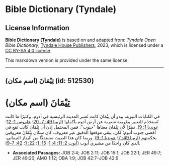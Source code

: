 # Bible Dictionary (Tyndale)

## License Information

**Bible Dictionary (Tyndale)** is based on and adapted from: _Tyndale Open Bible Dictionary_, [Tyndale House Publishers](https://tyndaleopenresources.com/), 2023, which is licensed under a [CC BY-SA 4.0 license](https://creativecommons.org/licenses/by-sa/4.0/legalcode.en).

This markdown version is provided under the same license.



--------------------------------

## تِيْمَانَ (اسم مكان) (id: 512530)

تِيْمَانَ (اسم مكان)
====================

في الكتابات النبوية، يبدو أن تِيْمَانَ كانت تُعتبر المدينة الرئيسية في أدوم، وكثيرًا ما كانت تُستخدَم للتعبير بطريقة شعرية عن أرض أدوم بأكملها ([إرميا 49: 7، 20](https://ref.ly/Jer49:7,Jer49:20)؛ [عاموس 1: 12](https://ref.ly/Amos1:12)؛ [عوبديا 1: 9](https://ref.ly/Obad1:9)). نظرًا لأن تِيْمَانَ معناها "جنوب"، فمن المحتمل إذن أن تِيْمَانَ كانت تقع في أقصى جنوب أدوم؛ لكن، يبقى موقعها الدقيق غير معروف. كان سكان تِيْمَانَ معروفين بحكمتهم ([إرميا 49: 7](https://ref.ly/Jer49:7)؛ [عوبديا 1: 9](https://ref.ly/Obad1:9)). وربما كان هذا الصيت مستمَدًّا من أليفاز التيماني، الذي كان واحدًا من مشيري أيوب ([أيوب 2: 11؛ 4: 1](https://ref.ly/Job2:11,Job2:4)؛ [15: 1](https://ref.ly/Job15:1)؛ [22: 1](https://ref.ly/Job22:1)؛ [42: 7–9](https://ref.ly/Job42:7-Job42:9)).

* **Associated Passages:** JOB 2:4; JOB 2:11; JOB 15:1; JOB 22:1; JER 49:7; JER 49:20; AMO 1:12; OBA 1:9; JOB 42:7–JOB 42:9

